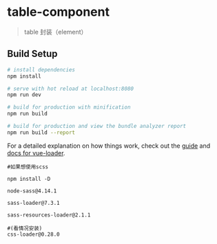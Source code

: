# table-component

> table 封装（element）

## Build Setup

``` bash
# install dependencies
npm install

# serve with hot reload at localhost:8080
npm run dev

# build for production with minification
npm run build

# build for production and view the bundle analyzer report
npm run build --report
```

For a detailed explanation on how things work, check out the [guide](http://vuejs-templates.github.io/webpack/) and [docs for vue-loader](http://vuejs.github.io/vue-loader).


```
#如果想使用scss

npm install -D

node-sass@4.14.1

sass-loader@7.3.1

sass-resources-loader@2.1.1

#(看情况安装)
css-loader@0.28.0 


```
